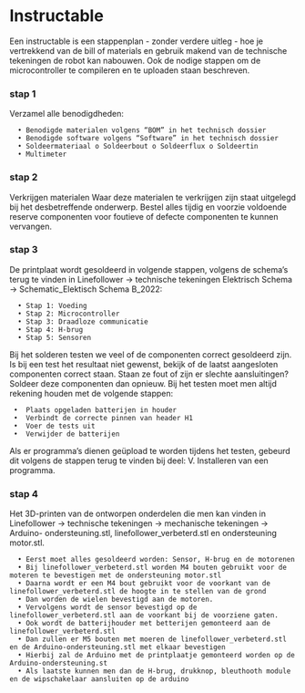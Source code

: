 # Instructable

Een instructable is een stappenplan - zonder verdere uitleg - hoe je vertrekkend van de bill of materials en gebruik makend van de technische tekeningen de robot kan nabouwen. Ook de nodige stappen om de microcontroller te compileren en te uploaden staan beschreven.  

### stap 1
  Verzamel alle benodigdheden:
  
      • Benodigde materialen volgens “BOM” in het technisch dossier 
      • Benodigde software volgens “Software” in het technisch dossier 
      • Soldeermateriaal o Soldeerbout o Soldeerflux o Soldeertin 
      • Multimeter 

### stap 2
 Verkrijgen materialen 
    Waar deze materialen te verkrijgen zijn staat uitgelegd bij het desbetreffende onderwerp. Bestel alles tijdig en voorzie voldoende reserve componenten         voor foutieve of defecte componenten te kunnen vervangen.
    
### stap 3
   De printplaat wordt gesoldeerd in volgende stappen, volgens de schema’s terug te vinden in Linefollower -> technische tekeningen Elektrisch Schema ->        Schematic_Elektisch Schema B_2022: 
   
      • Stap 1: Voeding 
      • Stap 2: Microcontroller 
      • Stap 3: Draadloze communicatie 
      • Stap 4: H-brug 
      • Stap 5: Sensoren
        
   Bij het solderen testen we veel of de componenten correct gesoldeerd zijn. Is bij een test het resultaat niet gewenst, bekijk of de laatst                  aangesloten componenten correct staan. Staan ze fout of zijn er slechte aansluitingen? Soldeer deze componenten dan opnieuw. 
   Bij het testen moet men altijd rekening houden met de volgende stappen:
        
     •  Plaats opgeladen batterijen in houder 
     •  Verbindt de correcte pinnen van header H1 
     •  Voer de tests uit 
     •  Verwijder de batterijen
       
   Als er programma’s dienen geüpload te worden tijdens het testen, gebeurd dit volgens de stappen terug te vinden bij deel: V. Installeren van een            programma.
        
  ### stap 4  
   Het 3D-printen van de ontworpen onderdelen die men kan vinden in Linefollower -> technische tekeningen -> mechanische tekeningen -> Arduino-                ondersteuning.stl, linefollower_verbeterd.stl en ondersteuning motor.stl.
     
      • Eerst moet alles gesoldeerd worden: Sensor, H-brug en de motorenen
      • Bij linefollower_verbeterd.stl worden M4 bouten gebruikt voor de moteren te bevestigen met de ondersteuning motor.stl
      • Daarna wordt er een M4 bout gebruikt voor de voorkant van de linefollower_verbeterd.stl de hoogte in te stellen van de grond
      • Dan worden de wielen bevestigd aan de motoren.
      • Vervolgens wordt de sensor bevestigd op de linefollower_verbeterd.stl aan de voorkant bij de voorziene gaten.
      • Ook wordt de batterijhouder met betterijen gemonteerd aan de linefollower_verbeterd.stl
      • Dan zullen er M5 bouten met moeren de linefollower_verbeterd.stl en de Arduino-ondersteuning.stl met elkaar bevestigen
      • Hierbij zal de Arduino met de printplaatje gemonteerd worden op de Arduino-ondersteuning.st
      • Als laatste kunnen men dan de H-brug, drukknop, bleuthooth module en de wipschakelaar aansluiten op de arduino 
